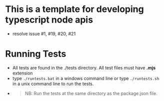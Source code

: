 # This is a template for developing typescript node apis
* resolve issue #1, #19, #20, #21
# Running Tests
- All tests are found in the ./tests directory. All test files must have **.mjs** extension
- type `./runtests.bat` in a windows command line or type `./runtests.sh` in a unix command line to run the tests.
- > NB: Run the tests at the same directory as the package.json file.